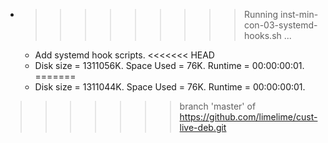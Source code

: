 * >>>>>>>>> Running inst-min-con-03-systemd-hooks.sh ...
  * Add systemd hook scripts.
<<<<<<< HEAD
  * Disk size = 1311056K. Space Used = 76K. Runtime = 00:00:00:01.
=======
  * Disk size = 1311044K. Space Used = 76K. Runtime = 00:00:00:01.
>>>>>>> branch 'master' of https://github.com/limelime/cust-live-deb.git
